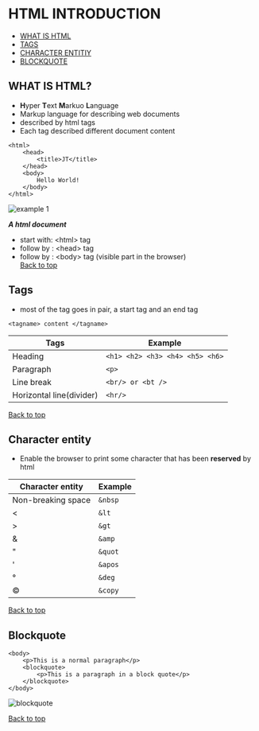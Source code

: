 # HTML INTRODUCTION
- [WHAT IS HTML](https://github.com/BensonNgu/HTML-notes/tree/main/Html-intro#what-is-html)
- [TAGS](https://github.com/BensonNgu/HTML-notes/tree/main/Html-intro#tags)
- [CHARACTER ENTITIY](https://github.com/BensonNgu/HTML-notes/tree/main/Html-intro#character-entity)
- [BLOCKQUOTE](https://github.com/BensonNgu/HTML-notes/tree/main/Html-intro#blockquote)
## WHAT IS HTML?
- **H**yper **T**ext **M**arkuo **L**anguage
- Markup language for describing web documents
- described by html tags
- Each tag described different document content

```
<html>
    <head>
        <title>JT</title>
    </head>
    <body>
        Hello World!
    </body>
</html>
```
![example 1](https://github.com/BensonNgu/HTML-notes/blob/main/Html-intro/src/Screenshot_20230427_014814.png)

***A html document***
- start with: \<html> tag
- follow by : \<head> tag   
- follow by : \<body> tag  (visible part in the browser)  
[Back to top](https://github.com/BensonNgu/HTML-notes/tree/main/Html-intro#html-introduction)
## Tags
- most of the tag goes in pair, a start tag and an end tag  
```
<tagname> content </tagname>
```
| **Tags** | **Example** |
|---------|--------|
| Heading | ```<h1> <h2> <h3> <h4> <h5> <h6>``` |
| Paragraph | ```<p>``` |
| Line break | ```<br/> or <bt />``` |
| Horizontal line(divider) | ```<hr/>``` |

[Back to top](https://github.com/BensonNgu/HTML-notes/tree/main/Html-intro#html-introduction)

## Character entity
- Enable the browser to print some character that has been **reserved** by html

| **Character entity** | **Example** |
|---|---|
| Non-breaking space | ```&nbsp``` |
| < | ```&lt``` |
| > |```&gt```|
| & |```&amp```|
| " |```&quot```|
| ' |```&apos```|
| &deg; |```&deg```|
| &copy; |```&copy```|

[Back to top](https://github.com/BensonNgu/HTML-notes/tree/main/Html-intro#html-introduction)

## Blockquote
```
<body>
    <p>This is a normal paragraph</p>
    <blockquote>
        <p>This is a paragraph in a block quote</p>
    </blockquote>
</body>
```
![blockquote](https://github.com/BensonNgu/HTML-notes/blob/main/Html-intro/src/Screenshot_20230427_021435.png)

[Back to top](https://github.com/BensonNgu/HTML-notes/tree/main/Html-intro#html-introduction)